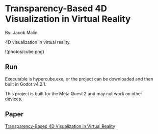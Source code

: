 # Transparency-Based 4D Visualization in Virtual Reality

By: Jacob Malin

4D visualization in virtual reality.

!(photos/cube.png)

## Run

Executable is hypercube.exe, or the project can be downloaded and then built in Godot v4.2.1.

This project is built for the Meta Quest 2 and may not work on other devices.

## Paper

[Transparency-Based 4D Visualization in Virtual Reality](https://github.umn.edu/malin146/csci-8980-project/blob/main/Transparency-Based%204D%20Visualization%20in%20Virtual%20Reality.pdf)
